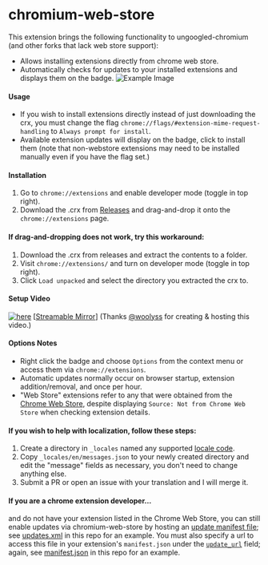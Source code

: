 # chromium-web-store
This extension brings the following functionality to ungoogled-chromium (and other forks that lack web store support):
- Allows installing extensions directly from chrome web store.
- Automatically checks for updates to your installed extensions and displays them on the badge.
![Example Image](https://raw.githubusercontent.com/NeverDecaf/chromium-web-store/master/sample2.PNG)
#### Usage
- If you wish to install extensions directly instead of just downloading the crx, you must change the flag `chrome://flags/#extension-mime-request-handling` to `Always prompt for install`.
- Available extension updates will display on the badge, click to install them (note that non-webstore extensions may need to be installed manually even if you have the flag set.)
#### Installation
1. Go to `chrome://extensions` and enable developer mode (toggle in top right).
2. Download the .crx from [Releases](https://github.com/NeverDecaf/chromium-web-store/releases/latest) and drag-and-drop it onto the `chrome://extensions` page.
#### If drag-and-dropping does not work, try this workaround:
1. Download the .crx from releases and extract the contents to a folder.
2. Visit `chrome://extensions/` and turn on developer mode (toggle in top right).
3. Click `Load unpacked` and select the directory you extracted the crx to.
#### Setup Video
[![here](https://raw.githubusercontent.com/NeverDecaf/chromium-web-store/master/video_thumbnail.png)](https://chromium.woolyss.com/f/video-extension-chromium-web-store.mp4)
[[Streamable Mirror](https://streamable.com/655nn)] (Thanks [@woolyss](https://github.com/woolyss) for creating & hosting this video.)
#### Options Notes
- Right click the badge and choose `Options` from the context menu or access them via `chrome://extensions`.
- Automatic updates normally occur on browser startup, extension addition/removal, and once per hour.
- "Web Store" extensions refer to any that were obtained from the [Chrome Web Store](https://chrome.google.com/webstore/category/extensions), despite displaying `Source: Not from Chrome Web Store` when checking extension details.
#### If you wish to help with localization, follow these steps:
1. Create a directory in `_locales` named any supported [locale code](https://developer.chrome.com/webstore/i18n?csw=1#localeTable).
2. Copy `_locales/en/messages.json` to your newly created directory and edit the "message" fields as necessary, you don't need to change anything else.
3. Submit a PR or open an issue with your translation and I will merge it.
#### If you are a chrome extension developer...
and do not have your extension listed in the Chrome Web Store, you can still enable updates via chromium-web-store by hosting an [update manifest file](https://developer.chrome.com/apps/autoupdate#update_manifest); see [updates.xml](https://github.com/NeverDecaf/chromium-web-store/blob/master/updates.xml) in this repo for an example. You must also specify a url to access this file in your extension's `manifest.json` under the [`update_url`](https://developer.chrome.com/apps/autoupdate#update_url) field; again, see [manifest.json](https://github.com/NeverDecaf/chromium-web-store/blob/master/src/manifest.json) in this repo for an example.
